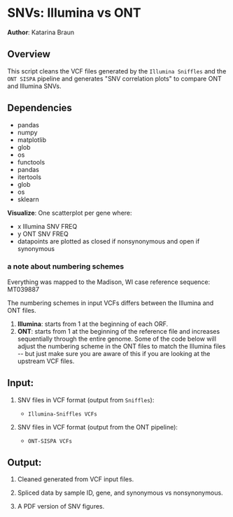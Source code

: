 # SNVs: Illumina vs ONT

**Author**: Katarina Braun 

## Overview

This script cleans the VCF files generated by the `Illumina Sniffles`  and the `ONT SISPA` pipeline and generates "SNV correlation plots" to compare ONT and Illumina SNVs. 

## Dependencies 
- pandas
- numpy
- matplotlib
- glob
- os
- functools
- pandas
- itertools
- glob
- os
- sklearn 
 
**Visualize**: 
One scatterplot per gene where: 
- x Illumina SNV FREQ 
- y ONT SNV FREQ 
- datapoints are plotted as closed if nonsynonymous and open if synonymous

### a note about numbering schemes 

Everything was mapped to the Madison, WI case reference sequence: MT039887

The numbering schemes in input VCFs differs between the Illumina and ONT files. 
1. **Illumina**: starts from 1 at the beginning of each ORF. 
2. **ONT**: starts from 1 at the beginning of the reference file and increases sequentially through the entire genome. Some of the code below will adjust the numbering scheme in the ONT files to match the Illumina files -- but just make sure you are aware of this if you are looking at the upstream VCF files. 

## Input: 

1. SNV files in VCF format (output from `Sniffles`):
    - `Illumina-Sniffles VCFs`
    
2. SNV files in VCF format (output from the ONT pipeline):
    - `ONT-SISPA VCFs` 

## Output: 

1. Cleaned generated from VCF input files.     

2. Spliced data by sample ID, gene, and synonymous vs nonsynonymous.

3. A PDF version of SNV figures. 
    
